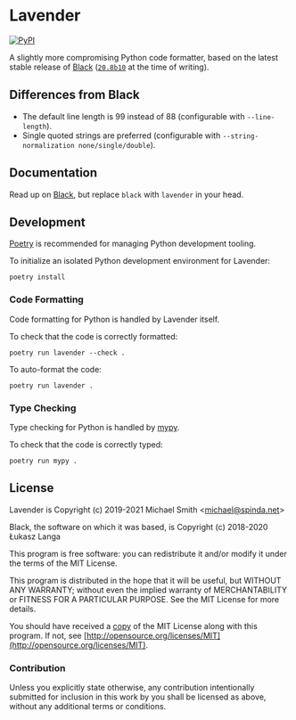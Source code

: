 # Lavender

[![PyPI](https://img.shields.io/pypi/v/lavender.svg)](https://pypi.python.org/pypi/lavender)

A slightly more compromising Python code formatter, based on the latest stable release of
[Black](https://github.com/python/black#readme)
([`20.8b10`](https://github.com/psf/black/releases/tag/20.8b1) at the time of writing).

## Differences from Black

- The default line length is 99 instead of 88 (configurable with `--line-length`).
- Single quoted strings are preferred (configurable with
 `--string-normalization none/single/double`).

## Documentation

Read up on [Black](https://github.com/python/black#readme), but replace `black` with `lavender` in your
head.

## Development

[Poetry](https://github.com/python-poetry/poetry#readme) is recommended for managing Python
development tooling.

To initialize an isolated Python development environment for Lavender:

```
poetry install
```

### Code Formatting

Code formatting for Python is handled by Lavender itself.

To check that the code is correctly formatted:

```
poetry run lavender --check .
```

To auto-format the code:

```
poetry run lavender .
```

### Type Checking

Type checking for Python is handled by [mypy](https://github.com/python/mypy#readme).

To check that the code is correctly typed:

```
poetry run mypy .
```

## License

Lavender is Copyright (c) 2019-2021 Michael Smith &lt;michael@spinda.net&gt;

Black, the software on which it was based, is Copyright (c) 2018-2020 Łukasz Langa

This program is free software: you can redistribute it and/or modify it under the terms of the MIT
License.

This program is distributed in the hope that it will be useful, but WITHOUT ANY WARRANTY; without
even the implied warranty of MERCHANTABILITY or FITNESS FOR A PARTICULAR PURPOSE. See the MIT
License for more details.

You should have received a [copy](LICENSE) of the MIT License along with this program. If not, see
[http://opensource.org/licenses/MIT](http://opensource.org/licenses/MIT).

### Contribution

Unless you explicitly state otherwise, any contribution intentionally submitted for inclusion in
this work by you shall be licensed as above, without any additional terms or conditions.

[modeline]: # ( vim: set tw=99 ts=2 sw=2 et: )
